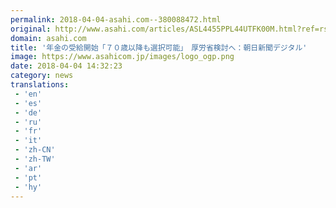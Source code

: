 ```yaml
---
permalink: 2018-04-04-asahi.com--380088472.html
original: http://www.asahi.com/articles/ASL4455PPL44UTFK00M.html?ref=rss
domain: asahi.com
title: '年金の受給開始「７０歳以降も選択可能」　厚労省検討へ：朝日新聞デジタル'
image: https://www.asahicom.jp/images/logo_ogp.png
date: 2018-04-04 14:32:23
category: news
translations: 
 - 'en'
 - 'es'
 - 'de'
 - 'ru'
 - 'fr'
 - 'it'
 - 'zh-CN'
 - 'zh-TW'
 - 'ar'
 - 'pt'
 - 'hy'
---
```


